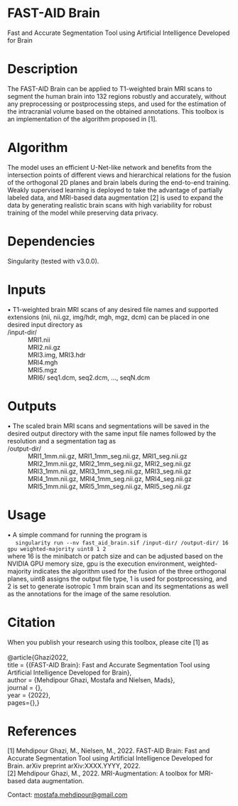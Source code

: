 # FAST-AID Brain
Fast and Accurate Segmentation Tool using Artificial Intelligence Developed for Brain
<br />

# Description
The FAST-AID Brain can be applied to T1-weighted brain MRI scans to segment the human brain into  132 regions robustly and accurately, without any preprocessing or postprocessing steps, and used for the estimation of the intracranial volume based on the obtained annotations. This toolbox is an implementation of the algorithm proposed in [1].
<br />

# Algorithm
The model uses an efficient U-Net-like network and benefits from the intersection points of different views and hierarchical relations for the fusion of the orthogonal 2D planes and brain labels during the end-to-end training. Weakly supervised learning is deployed to take the advantage of partially labeled data, and MRI-based data augmentation [2] is used to expand the data by generating realistic brain scans with high variability for robust training of the model while preserving data privacy.
<br />

# Dependencies
Singularity (tested with v3.0.0).
<br />

# Inputs
•	T1-weighted brain MRI scans of any desired file names and supported extensions (nii, nii.gz, img/hdr, mgh, mgz, dcm) can be placed in one desired input directory as
<br />
/input-dir/
<br />
&emsp;&emsp;&emsp; MRI1.nii
<br />
&emsp;&emsp;&emsp; MRI2.nii.gz
<br />
&emsp;&emsp;&emsp; MRI3.img, MRI3.hdr
<br />
&emsp;&emsp;&emsp; MRI4.mgh
<br />
&emsp;&emsp;&emsp; MRI5.mgz
<br />
&emsp;&emsp;&emsp; MRI6/ seq1.dcm, seq2.dcm, …, seqN.dcm
<br />

# Outputs
•	The scaled brain MRI scans and segmentations will be saved in the desired output directory with the same input file names followed by the resolution and a segmentation tag as
<br />
/output-dir/
<br />
&emsp;&emsp;&emsp; MRI1_1mm.nii.gz, MRI1_1mm_seg.nii.gz, MRI1_seg.nii.gz
<br />
&emsp;&emsp;&emsp; MRI2_1mm.nii.gz, MRI2_1mm_seg.nii.gz, MRI2_seg.nii.gz
<br />
&emsp;&emsp;&emsp; MRI3_1mm.nii.gz, MRI3_1mm_seg.nii.gz, MRI3_seg.nii.gz
<br />
&emsp;&emsp;&emsp; MRI4_1mm.nii.gz, MRI4_1mm_seg.nii.gz, MRI4_seg.nii.gz
<br />
&emsp;&emsp;&emsp; MRI5_1mm.nii.gz, MRI5_1mm_seg.nii.gz, MRI5_seg.nii.gz
<br />

# Usage
•	A simple command for running the program is
<br />
&emsp; `singularity run --nv fast_aid_brain.sif /input-dir/ /output-dir/ 16 gpu weighted-majority uint8 1 2`
<br />
where 16 is the minibatch or patch size and can be adjusted based on the NVIDIA GPU memory size, gpu is the execution environment, weighted-majority indicates the algorithm used for the fusion of the three orthogonal planes, uint8 assigns the output file type, 1 is used for postprocessing, and 2 is set to generate isotropic 1 mm brain scan and its segmentations as well as the annotations for the image of the same resolution.
<br />

# Citation
When you publish your research using this toolbox, please cite [1] as
<br />
<br />
@article{Ghazi2022,
<br />
  title = {{FAST-AID Brain}: Fast and Accurate Segmentation Tool using Artificial Intelligence Developed for Brain},
  <br />
  author = {Mehdipour Ghazi, Mostafa and Nielsen, Mads},
  <br />
  journal = {},
  <br />
  year = {2022},
  <br />
  pages={},}
<br />

# References
[1] Mehdipour Ghazi, M., Nielsen, M., 2022. FAST-AID Brain: Fast and Accurate Segmentation Tool using Artificial Intelligence Developed for Brain. arXiv preprint arXiv:XXXX.YYYY, 2022.
<br />
[2] Mehdipour Ghazi, M., 2022. MRI-Augmentation: A toolbox for MRI-based data augmentation.
<br />

Contact: mostafa.mehdipour@gmail.com
<br />
